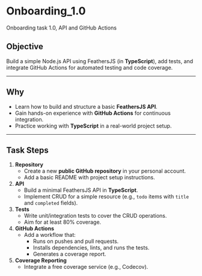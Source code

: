 # Onboarding_1.0
Onboarding task 1.0, API and GitHub Actions

## Objective

Build a simple Node.js API using FeathersJS (in **TypeScript**), add tests, and integrate GitHub Actions for automated testing and code coverage.

---

## Why

- Learn how to build and structure a basic **FeathersJS API**.
- Gain hands-on experience with **GitHub Actions** for continuous integration.
- Practice working with **TypeScript** in a real-world project setup.

---

## Task Steps

1. **Repository**
    - Create a new **public GitHub repository** in your personal account.
    - Add a basic README with project setup instructions.
2. **API**
    - Build a minimal FeathersJS API in **TypeScript**.
    - Implement CRUD for a simple resource (e.g., `todo` items with `title` and `completed` fields).
3. **Tests**
    - Write unit/integration tests to cover the CRUD operations.
    - Aim for at least 80% coverage.
4. **GitHub Actions**
    - Add a workflow that:
        - Runs on pushes and pull requests.
        - Installs dependencies, lints, and runs the tests.
        - Generates a coverage report.
5. **Coverage Reporting**
    - Integrate a free coverage service (e.g., Codecov).
